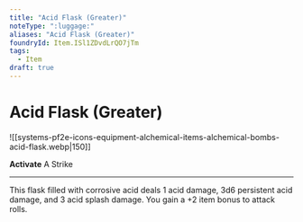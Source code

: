 ```yaml
---
title: "Acid Flask (Greater)"
noteType: ":luggage:"
aliases: "Acid Flask (Greater)"
foundryId: Item.ISl1ZDvdLrQO7jTm
tags:
  - Item
draft: true
---
```


# Acid Flask (Greater)
![[systems-pf2e-icons-equipment-alchemical-items-alchemical-bombs-acid-flask.webp|150]]

**Activate** A Strike

* * *

This flask filled with corrosive acid deals 1 acid damage, 3d6 persistent acid damage, and 3 acid splash damage. You gain a +2 item bonus to attack rolls.
